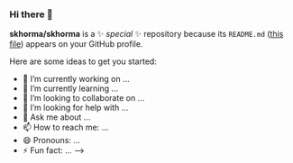 ### Hi there 👋

**skhorma/skhorma** is a ✨ _special_ ✨ repository because its `README.md` ([this file](https://upload.wikimedia.org/wikipedia/commons/9/9b/Gustav_chocolate.jpg)) appears on your GitHub profile.

Here are some ideas to get you started:

- 🔭 I’m currently working on ...
- 🌱 I’m currently learning ...
- 👯 I’m looking to collaborate on ...
- 🤔 I’m looking for help with ...
- 💬 Ask me about ...
- 📫 How to reach me: ...
- 😄 Pronouns: ...
- ⚡ Fun fact: ...
-->

